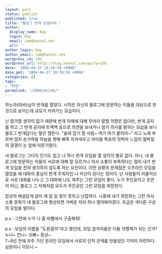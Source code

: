 ```yaml
---
layout: post
status: publish
published: true
title: "블로그 번개 모임이라."
author:
  display_name: Kay
  login: Kay
  email: iam@hannal.net
  url: ''
author_login: Kay
author_email: iam@hannal.net
wordpress_id: 195
wordpress_url: http://blog.hannal.com/wp/?p=195
date: '2004-04-27 19:39:58 +0900'
date_gmt: '2004-04-27 10:39:58 +0900'
categories: []
tags:
- "희망"
permalink: "/2004/4/236/"
---
```

<p>하노아(아비)님이 번개를 열었다. 시작은 자신의 블로그에 방문하는 이들을 대상으로 한 것으로 보이는데 규모가 커져가는 모습이다.</p>
<p>난 참가할 생각이 없기 때문에 번개 자체에 대해 무어라 말할 의향은 없다만, 번개 공지를 하고 그 번개 공지에 트랙백 등으로 의견을 보내거나 참가 의사를 밝히는 모습을 보니 블로그 번개답다는 말은 맴돈다. "술래 잡기 할 사람~ 여기 여기 붙어라~" 라고 노래 부르며 엄지 손가락을 하늘을 향해 삐죽 치켜세우고 아이들 특유의 엇박자 느낌의 뜀박질의 광경이 눈 앞에 아른거렸다.</p>
<p>내 블로그는 그다지 인기도 없고 나 역시 번개 모임을 열 생각이 별로 없다. 아니, 내 블로그에 방문하는 이들이 서로에 대해 잘 모르거나 의사 소통이 부족하다는 점이 내가 번개 모임을 전혀 생각하지 않도록 하는 요인이다. 이런 상황의 문제점은 오프라인 모임을 열었을 때 대화의 중심이 번개 주최자인 나 자신이 된다는 점이다. 난 사람들이 자율적으로 서로 대화를 나누고 그 대화에 나도 껴주는 그런 모임이 좋다. 누가 주인공이고 조연이 아닌, 블로그 그 자체처럼 모두가 주인공인 그런 모임을 희망한다.</p>
<p>잡상의 배설답게 글이 제 갈 길 찾지 못하고 난잡하다. 나중에 내가 희망하는 그런 의사 소통 문화가 내 블로그에 형성되면 가벼운 자리 하나 열어봐야겠다. 조금은 색다른 구성의 모임을 말이다.</p>
<p>p.s : 그전에 누가 나 좀 바쁨에서 구출해줘!</p>
<p>p.s : 모임의 이름을 "도원결의"라고 했던데, 모임 참석자들은 다들 의형제가 되는 건가? 누나~ 언니~ 오빠~ 동상~<br />
7~8년 전에 자주 가던 온라인 모임에서 서로의 인척 관계를 만들었던 기억이 아련하다. 삼촌이니 이모니 ~</p>
